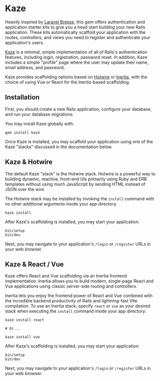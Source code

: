 # Kaze

Heavily inspired by [Laravel Breeze](https://github.com/laravel/breeze), this gem offers authentication and application starter kits to give you a head start building your new Rails application. These kits automatically scaffold your application with the routes, controllers, and views you need to register and authenticate your application's users.

[Kaze](https://github.com/gtkvn/kaze) is a minimal, simple implementation of all of Rails's authentication features, including login, registration, password reset. In addition, Kaze includes a simple "profile" page where the user may update their name, email address, and password.

Kaze provides scaffolding options based on [Hotwire](https://hotwired.dev) or [Inertia](https://inertiajs.com), with the choice of using Vue or React for the Inertia-based scaffolding.

## Installation

First, you should create a new Rails application, configure your database, and run your database migrations.

You may install Kaze globally with:

```
gem install kaze
```

Once Kaze is installed, you may scaffold your application using one of the Kaze "stacks" discussed in the documentation below.

## Kaze & Hotwire

The default Kaze "stack" is the Hotwire stack. Hotwire is a powerful way to building dynamic, reactive, front-end UIs primarily using Ruby and ERB templates without using much JavaScript by sending HTML instead of JSON over the wire.

The Hotwire stack may be installed by invoking the `install` command with no other additional arguments inside your app directory.

```
kaze install
```

After Kaze's scaffolding is installed, you may start your application:

```
bin/setup
bin/dev
```

Next, you may navigate to your application's `/login` or `/register` URLs in your web browser.

## Kaze & React / Vue

Kaze offers React and Vue scaffolding via an Inertia frontend implementation. Inertia allows you to build modern, single-page React and Vue applications using classic server-side routing and controllers.

Inertia lets you enjoy the frontend power of React and Vue combined with the incredible backend productivity of Rails and lightning-fast Vite compilation. To use an Inertia stack, specify `react` or `vue` as your desired stack when executing the `install` command inside your app directory:

```
kaze install react

# Or...

kaze install vue
```

After Kaze's scaffolding is installed, you may start your application:

```
bin/setup
bin/dev
```

Next, you may navigate to your application's `/login` or `/register` URLs in your web browser.

